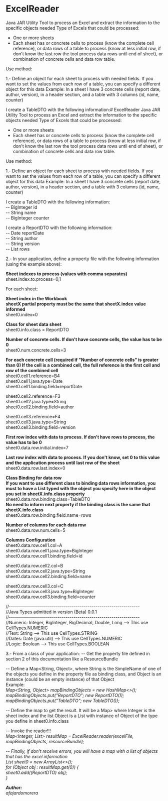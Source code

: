 # ExcelReader
Java JAR Utility Tool to process an Excel and extract the information to the specific objects needed
Type of Excels that could be processed: 
- One or more sheets 
- Each sheet has or concrete cells to process (know the complete cell reference), or data rows of a table to process (know at less initial row, if don't know the last row the tool process data rows until end of sheet), or combination of concrete cells and data row table.

Use method:

1.- Define an object for each sheet to process with needed fields. If you want to set the values from each row of a table, you can specify a different object for this data Example: In a sheet I have 3 concrete cells (report date, author, version), in a header section, and a table with 3 columns (id, name, counter)

I create a TableDTO with the following information:# ExcelReader
Java JAR Utility Tool to process an Excel and extract the information to the specific objects needed
Type of Excels that could be processed: 
- One or more sheets 
- Each sheet has or concrete cells to process (know the complete cell reference), or data rows of a table to process (know at less initial row, if don't know the last row the tool process data rows until end of sheet), or combination of concrete cells and data row table.

Use method:

1.- Define an object for each sheet to process with needed fields. If you want to set the values from each row of a table, you can specify a different object for this data Example: In a sheet I have 3 concrete cells (report date, author, version), in a header section, and a table with 3 columns (id, name, counter)

I create a TableDTO with the following information:<br>
-- BigInteger id<br>
-- String name<br>
-- BigInteger counter<p>

I create a ReportDTO with the following information:<br> 
-- Date reportDate <br>
-- String author <br>
-- String version <br>
-- List<TableDTO> rows<p>
2.- In your application, define a property file with the following information (using the example above): <br>

<b>Sheet indexes to process (values with comma separates)</b><br>
sheet.index.to.process=0,1<p>
For each sheet:<br> 

<b>Sheet index in the Workbook </b><br>
<b>sheetX partial property must be the same that sheetX.index value informed</b><br>
sheet0.index=0<p>

<b>Class for sheet data sheet </b><br>
sheet0.info.class = ReportDTO<p>

<b> Number of concrete cells. If don't have concrete cells, the value has to be 0 </b><br>
sheet0.num.concrete.cells=3<p>

<b> For each concrete cell (required if "Number of concrete cells" is greater than 0) If the cell is a combined cell, the full reference is the first coll and row of the combined cell</b><br>
sheet0.cell1.reference=B4<br>
sheet0.cell1.java.type=Date<br>
sheet0.cell1.binding.field=reportDate<p>

sheet0.cell2.reference=F3<br>
sheet0.cell2.java.type=String<br>
sheet0.cell2.binding.field=author<p>

sheet0.cell3.reference=F4<br>
sheet0.cell3.java.type=String<br>
sheet0.cell3.binding.field=version<p>

<b> First row index with data to process. If don't have rows to process, the value has to be 0</b><br>
sheet0.data.row.initial.index=7<p>

<b> Last row index with data to process. If you don't know, set 0 to this value and the application process until last row of the sheet</b><br>
sheet0.data.row.last.index=0<p>

<b> Class Binding for data row</b><br>
<b> If you want to use different class to binding data rows information, you must to have a List typed with the object you specify here in the object you set in sheetX.info.class property</b><br>
sheet0.data.row.binding.class=TableDTO<br>
<b> No need to inform next property if the binding class is the same that sheetX.info.class</b><br>
sheet0.data.row.binding.field.name=rows<p>

<b> Number of columns for each data row </b><br>
sheet0.data.row.num.cells=5<p>

<b> Columns Configuration</b><br>
sheet0.data.row.cell1.col=A<br>
sheet0.data.row.cell1.java.type=BigInteger<br>
sheet0.data.row.cell1.binding.field=id<p>

sheet0.data.row.cell2.col=B<br>
sheet0.data.row.cell2.java.type=String<br>
sheet0.data.row.cell2.binding.field=name<p>

sheet0.data.row.cell3.col=C<br>
sheet0.data.row.cell3.java.type=BigInteger<br>
sheet0.data.row.cell3.binding.field=counter<p>

//----------------------------------------------------------------- <br>
//Java Types admitted in version (Beta) 0.0.1<br>
//----------------------------------------------------------------- <br>
//Numeric: Integer, BigInteger, BigDecimal, Double, Long --> This use CellTypes.NUMERIC <br>
//Text: String --> This use CellTypes.STRING <br>
//Dates: Date (java.util) --> This use CellTypes.NUMERIC<br>
//Logic: Boolean --> This use CellTypes.BOOLEAN<br>

3.- From a class of your application:
-- Get the property file defined in section 2 of this documentation like a ResourceBundle<p>

-- Define a Map<String, Object>, where String is the SimpleName of one of the objects you define in the property file as binding class, and Object is an instance (could be an empty instance) of that Object<br>
Example:<br>
<i>
Map<String, Object> mapBindingObjects = new HashMap<>();<br>
mapBindingObjects.put("ReportDTO"; new ReportDTO());<br>
mapBindingObjects.put("TableDTO"; new TableDTO());<br>
</i>
<p>
-- Define the map to get the result. It will be a Map<Integer, List<Object>> where Integer is the sheet index and the list Object is a List with instance of Object of the type you define in sheet0.info.class<p>

-- Invoke the reader!!!<br>
<i>
Map<Integer, List<Object>> resultMap = ExcelReader.reader(excelFile, mapBindingObjects, resourceBundle);
</i>
<p>
-- Finally, if don't receive errors, you will have a map with a list of objects that has the excel information<br>
<i>List<ReportDTO> sheet0 = new ArrayList<>();<br>
for (Object obj : resultMap.get(0)) {<br>
sheet0.add((ReportDTO) obj);<br>
  }</i>
<p>
<b>Author:</b><br>
afajardomorera